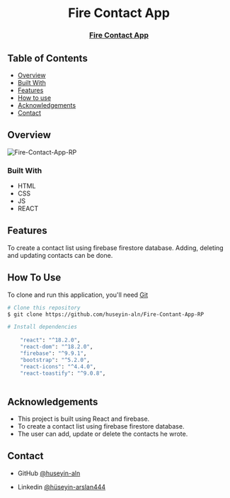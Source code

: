 <h1 align="center">Fire Contact App</h1>

<div align="center">
  <h3>
    <a href="https://fire-contact-rp.netlify.app/">
      Fire Contact App
    </a>
 
  </h3>
</div>


<!-- TABLE OF CONTENTS -->

## Table of Contents

- [Overview](#overview)
- [Built With](#built-with)
- [Features](#features)
- [How to use](#how-to-use)
- [Acknowledgements](#acknowledgements)
- [Contact](#contact)

<!-- OVERVIEW -->

## Overview

![Fire-Contact-App-RP](https://user-images.githubusercontent.com/101873227/201471009-e0dc27e0-7de0-4fad-8ffb-337a94683894.gif)


### Built With

- HTML
- CSS
- JS
- REACT

## Features

To create a contact list using firebase firestore database. Adding, deleting and updating contacts can be done. 

## How To Use

To clone and run this application, you'll need [Git](https://git-scm.com) 
```bash
# Clone this repository
$ git clone https://github.com/huseyin-aln/Fire-Contant-App-RP

# Install dependencies
  
    "react": "^18.2.0",
    "react-dom": "^18.2.0",
    "firebase": "^9.9.1",
    "bootstrap": "^5.2.0",
    "react-icons": "^4.4.0",
    "react-toastify": "^9.0.8",
    
```

## Acknowledgements
- This project is built using React and firebase.
- To create a contact list using firebase firestore database.
- The user can add, update or delete the contacts he wrote. 

## Contact

- GitHub [@huseyin-aln](https://{github.com/huseyin-aln})

- Linkedin [@hüseyin-arslan444](https://{linkedin.com/hüseyin-arslan444})
